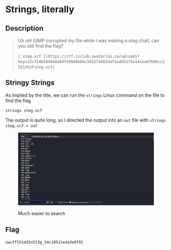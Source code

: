 # Strings, literally

## Description

> Uh oh! GIMP corrupted my file while I was making a steg chall, can you still find the flag?
>
> ``[`steg.xcf`](https://ctf.csclub.uwaterloo.ca/uploads?key=12cf14b584bb0ab4fe90d0bbbc35527a682daf1add31f5a14cea4768bcc15213%2Fsteg.xcf)``

## Stringy Strings

As implied by the title, we can run the `strings` Linux command on the file to find the flag

```
strings steg.xcf
```

The output is quite long, so I directed the output into an `out` file with `strings steg.xcf > out`

<figure><img src="../../.gitbook/assets/image (2).png" alt=""><figcaption><p>Much easier to search</p></figcaption></figure>

## Flag

`uwctf{h1dd3n5t3g_54c10511eda3e8f9}`

